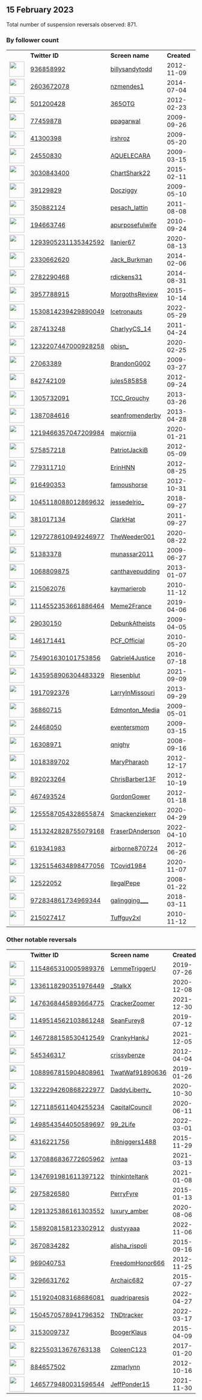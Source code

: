 
## 15 February 2023
Total number of suspension reversals observed: 871.

### By follower count
<table><tr><th></th><th align="left">Twitter ID</th><th align="left">Screen name</th>
<th align="left">Created</th><th align="left">Status</th><th align="left">Suspended</th><th align="left">Followers</th>
<tr><td><a href="https://pbs.twimg.com/profile_images/1564081472411156481/ye0qrDYK_normal.jpg"><img src="https://pbs.twimg.com/profile_images/1564081472411156481/ye0qrDYK_normal.jpg" width="40px" height="40px" align="center"/></a></td><td><a href="https://twitter.com/intent/user?user_id=936858992">936858992</a></td><td><a href="https://twitter.com/billysandytodd">billysandytodd</a></td><td>2012-11-09</td><td align="center"></td><td>2022-12-04</td><td>77156</td></tr>
<tr><td><a href="https://pbs.twimg.com/profile_images/1628508215066472455/gPmwVc5h_normal.jpg"><img src="https://pbs.twimg.com/profile_images/1628508215066472455/gPmwVc5h_normal.jpg" width="40px" height="40px" align="center"/></a></td><td><a href="https://twitter.com/intent/user?user_id=2603672078">2603672078</a></td><td><a href="https://twitter.com/nzmendes1">nzmendes1</a></td><td>2014-07-04</td><td align="center"></td><td>2022-12-13</td><td>45355</td></tr>
<tr><td><a href="https://pbs.twimg.com/profile_images/1658775588188848128/dUtEt_PH_normal.jpg"><img src="https://pbs.twimg.com/profile_images/1658775588188848128/dUtEt_PH_normal.jpg" width="40px" height="40px" align="center"/></a></td><td><a href="https://twitter.com/intent/user?user_id=501200428">501200428</a></td><td><a href="https://twitter.com/365OTG">365OTG</a></td><td>2012-02-23</td><td align="center"></td><td></td><td>42547</td></tr>
<tr><td><a href="https://pbs.twimg.com/profile_images/1288102274141573120/hHxmehAc_normal.jpg"><img src="https://pbs.twimg.com/profile_images/1288102274141573120/hHxmehAc_normal.jpg" width="40px" height="40px" align="center"/></a></td><td><a href="https://twitter.com/intent/user?user_id=77459878">77459878</a></td><td><a href="https://twitter.com/ppagarwal">ppagarwal</a></td><td>2009-09-26</td><td align="center"></td><td>2022-07-12</td><td>36172</td></tr>
<tr><td><a href="https://pbs.twimg.com/profile_images/1670319969295544322/1W1bcij1_normal.jpg"><img src="https://pbs.twimg.com/profile_images/1670319969295544322/1W1bcij1_normal.jpg" width="40px" height="40px" align="center"/></a></td><td><a href="https://twitter.com/intent/user?user_id=41300398">41300398</a></td><td><a href="https://twitter.com/irshroz">irshroz</a></td><td>2009-05-20</td><td align="center"></td><td></td><td>30473</td></tr>
<tr><td><a href="https://pbs.twimg.com/profile_images/1542076454418239488/xcGo56OE_normal.jpg"><img src="https://pbs.twimg.com/profile_images/1542076454418239488/xcGo56OE_normal.jpg" width="40px" height="40px" align="center"/></a></td><td><a href="https://twitter.com/intent/user?user_id=24550830">24550830</a></td><td><a href="https://twitter.com/AQUELECARA">AQUELECARA</a></td><td>2009-03-15</td><td align="center"></td><td>2022-10-25</td><td>23060</td></tr>
<tr><td><a href="https://pbs.twimg.com/profile_images/1399400095091675136/FYXfgU1h_normal.jpg"><img src="https://pbs.twimg.com/profile_images/1399400095091675136/FYXfgU1h_normal.jpg" width="40px" height="40px" align="center"/></a></td><td><a href="https://twitter.com/intent/user?user_id=3030843400">3030843400</a></td><td><a href="https://twitter.com/ChartShark22">ChartShark22</a></td><td>2015-02-11</td><td align="center"></td><td>2022-04-03</td><td>22345</td></tr>
<tr><td><a href="https://pbs.twimg.com/profile_images/1670858815527428097/PV48Sngk_normal.jpg"><img src="https://pbs.twimg.com/profile_images/1670858815527428097/PV48Sngk_normal.jpg" width="40px" height="40px" align="center"/></a></td><td><a href="https://twitter.com/intent/user?user_id=39129829">39129829</a></td><td><a href="https://twitter.com/Docziggy">Docziggy</a></td><td>2009-05-10</td><td align="center"></td><td></td><td>22339</td></tr>
<tr><td><a href="https://pbs.twimg.com/profile_images/1671059159679381504/b5uBtBh5_normal.jpg"><img src="https://pbs.twimg.com/profile_images/1671059159679381504/b5uBtBh5_normal.jpg" width="40px" height="40px" align="center"/></a></td><td><a href="https://twitter.com/intent/user?user_id=350882124">350882124</a></td><td><a href="https://twitter.com/pesach_lattin">pesach_lattin</a></td><td>2011-08-08</td><td align="center"></td><td></td><td>22135</td></tr>
<tr><td><a href="https://pbs.twimg.com/profile_images/1625883105008447489/y9hdsmt0_normal.jpg"><img src="https://pbs.twimg.com/profile_images/1625883105008447489/y9hdsmt0_normal.jpg" width="40px" height="40px" align="center"/></a></td><td><a href="https://twitter.com/intent/user?user_id=194663746">194663746</a></td><td><a href="https://twitter.com/apurposefulwife">apurposefulwife</a></td><td>2010-09-24</td><td align="center">🔒</td><td></td><td>20510</td></tr>
<tr><td><a href="https://pbs.twimg.com/profile_images/1321527141662658560/WSgJb3wc_normal.jpg"><img src="https://pbs.twimg.com/profile_images/1321527141662658560/WSgJb3wc_normal.jpg" width="40px" height="40px" align="center"/></a></td><td><a href="https://twitter.com/intent/user?user_id=1293905231135342592">1293905231135342592</a></td><td><a href="https://twitter.com/llanier67">llanier67</a></td><td>2020-08-13</td><td align="center"></td><td>2022-10-10</td><td>18524</td></tr>
<tr><td><a href="https://pbs.twimg.com/profile_images/1625568572016627741/m-tYd3kv_normal.jpg"><img src="https://pbs.twimg.com/profile_images/1625568572016627741/m-tYd3kv_normal.jpg" width="40px" height="40px" align="center"/></a></td><td><a href="https://twitter.com/intent/user?user_id=2330662620">2330662620</a></td><td><a href="https://twitter.com/Jack_Burkman">Jack_Burkman</a></td><td>2014-02-06</td><td align="center"></td><td></td><td>17431</td></tr>
<tr><td><a href="https://pbs.twimg.com/profile_images/1626627367140577282/I5VErRS8_normal.jpg"><img src="https://pbs.twimg.com/profile_images/1626627367140577282/I5VErRS8_normal.jpg" width="40px" height="40px" align="center"/></a></td><td><a href="https://twitter.com/intent/user?user_id=2782290468">2782290468</a></td><td><a href="https://twitter.com/rdickens31">rdickens31</a></td><td>2014-08-31</td><td align="center"></td><td>2022-07-17</td><td>16956</td></tr>
<tr><td><a href="https://pbs.twimg.com/profile_images/1625796399995490307/hXeHBrZi_normal.jpg"><img src="https://pbs.twimg.com/profile_images/1625796399995490307/hXeHBrZi_normal.jpg" width="40px" height="40px" align="center"/></a></td><td><a href="https://twitter.com/intent/user?user_id=3957788915">3957788915</a></td><td><a href="https://twitter.com/MorgothsReview">MorgothsReview</a></td><td>2015-10-14</td><td align="center"></td><td></td><td>16903</td></tr>
<tr><td><a href="https://pbs.twimg.com/profile_images/1642528704428662784/rmYUDJvM_normal.jpg"><img src="https://pbs.twimg.com/profile_images/1642528704428662784/rmYUDJvM_normal.jpg" width="40px" height="40px" align="center"/></a></td><td><a href="https://twitter.com/intent/user?user_id=1530814239429890049">1530814239429890049</a></td><td><a href="https://twitter.com/Icetronauts">Icetronauts</a></td><td>2022-05-29</td><td align="center"></td><td>2022-07-17</td><td>16885</td></tr>
<tr><td><a href="https://pbs.twimg.com/profile_images/1480492047610040321/1DuzSm3H_normal.jpg"><img src="https://pbs.twimg.com/profile_images/1480492047610040321/1DuzSm3H_normal.jpg" width="40px" height="40px" align="center"/></a></td><td><a href="https://twitter.com/intent/user?user_id=287413248">287413248</a></td><td><a href="https://twitter.com/CharlyyCS_14">CharlyyCS_14</a></td><td>2011-04-24</td><td align="center"></td><td>2022-03-18</td><td>16594</td></tr>
<tr><td><a href="https://pbs.twimg.com/profile_images/1583478990043422722/CAwSKUMv_normal.jpg"><img src="https://pbs.twimg.com/profile_images/1583478990043422722/CAwSKUMv_normal.jpg" width="40px" height="40px" align="center"/></a></td><td><a href="https://twitter.com/intent/user?user_id=1232207447000928258">1232207447000928258</a></td><td><a href="https://twitter.com/obisn_">obisn_</a></td><td>2020-02-25</td><td align="center"></td><td>2023-02-04</td><td>14083</td></tr>
<tr><td><a href="https://pbs.twimg.com/profile_images/1128205033588133888/43EbdlF8_normal.jpg"><img src="https://pbs.twimg.com/profile_images/1128205033588133888/43EbdlF8_normal.jpg" width="40px" height="40px" align="center"/></a></td><td><a href="https://twitter.com/intent/user?user_id=27063389">27063389</a></td><td><a href="https://twitter.com/BrandonG002">BrandonG002</a></td><td>2009-03-27</td><td align="center"></td><td></td><td>13801</td></tr>
<tr><td><a href="https://pbs.twimg.com/profile_images/1003302669069451264/h7S9D6iR_normal.jpg"><img src="https://pbs.twimg.com/profile_images/1003302669069451264/h7S9D6iR_normal.jpg" width="40px" height="40px" align="center"/></a></td><td><a href="https://twitter.com/intent/user?user_id=842742109">842742109</a></td><td><a href="https://twitter.com/jules585858">jules585858</a></td><td>2012-09-24</td><td align="center"></td><td></td><td>12776</td></tr>
<tr><td><a href="https://pbs.twimg.com/profile_images/1642524815763419137/T2ARfdJf_normal.jpg"><img src="https://pbs.twimg.com/profile_images/1642524815763419137/T2ARfdJf_normal.jpg" width="40px" height="40px" align="center"/></a></td><td><a href="https://twitter.com/intent/user?user_id=1305732091">1305732091</a></td><td><a href="https://twitter.com/TCC_Grouchy">TCC_Grouchy</a></td><td>2013-03-26</td><td align="center"></td><td></td><td>12596</td></tr>
<tr><td><a href="https://pbs.twimg.com/profile_images/1668228542969028609/9qF4KL1R_normal.jpg"><img src="https://pbs.twimg.com/profile_images/1668228542969028609/9qF4KL1R_normal.jpg" width="40px" height="40px" align="center"/></a></td><td><a href="https://twitter.com/intent/user?user_id=1387084616">1387084616</a></td><td><a href="https://twitter.com/seanfromenderby">seanfromenderby</a></td><td>2013-04-28</td><td align="center"></td><td></td><td>11995</td></tr>
<tr><td><a href="https://pbs.twimg.com/profile_images/1349743716240650240/RtNUGobY_normal.jpg"><img src="https://pbs.twimg.com/profile_images/1349743716240650240/RtNUGobY_normal.jpg" width="40px" height="40px" align="center"/></a></td><td><a href="https://twitter.com/intent/user?user_id=1219466357047209984">1219466357047209984</a></td><td><a href="https://twitter.com/majornija">majornija</a></td><td>2020-01-21</td><td align="center"></td><td>2022-08-07</td><td>11472</td></tr>
<tr><td><a href="https://pbs.twimg.com/profile_images/3578734556/fb93341e127a2b5abafcb48c6e1ee900_normal.jpeg"><img src="https://pbs.twimg.com/profile_images/3578734556/fb93341e127a2b5abafcb48c6e1ee900_normal.jpeg" width="40px" height="40px" align="center"/></a></td><td><a href="https://twitter.com/intent/user?user_id=575857218">575857218</a></td><td><a href="https://twitter.com/PatriotJackiB">PatriotJackiB</a></td><td>2012-05-09</td><td align="center"></td><td>2022-08-04</td><td>10740</td></tr>
<tr><td><a href="https://pbs.twimg.com/profile_images/1626545997475192840/_tjGUjIc_normal.jpg"><img src="https://pbs.twimg.com/profile_images/1626545997475192840/_tjGUjIc_normal.jpg" width="40px" height="40px" align="center"/></a></td><td><a href="https://twitter.com/intent/user?user_id=779311710">779311710</a></td><td><a href="https://twitter.com/ErinHNN">ErinHNN</a></td><td>2012-08-25</td><td align="center"></td><td>2022-10-04</td><td>10674</td></tr>
<tr><td><a href="https://pbs.twimg.com/profile_images/3190920867/364e5c0ffb722c0d648af228da272f39_normal.gif"><img src="https://pbs.twimg.com/profile_images/3190920867/364e5c0ffb722c0d648af228da272f39_normal.gif" width="40px" height="40px" align="center"/></a></td><td><a href="https://twitter.com/intent/user?user_id=916490353">916490353</a></td><td><a href="https://twitter.com/famoushorse">famoushorse</a></td><td>2012-10-31</td><td align="center"></td><td></td><td>10131</td></tr>
<tr><td><a href="https://pbs.twimg.com/profile_images/1625955654669312000/ZhtcwPky_normal.jpg"><img src="https://pbs.twimg.com/profile_images/1625955654669312000/ZhtcwPky_normal.jpg" width="40px" height="40px" align="center"/></a></td><td><a href="https://twitter.com/intent/user?user_id=1045118088012869632">1045118088012869632</a></td><td><a href="https://twitter.com/jessedelrio_">jessedelrio_</a></td><td>2018-09-27</td><td align="center"></td><td>2022-03-22</td><td>10124</td></tr>
<tr><td><a href="https://pbs.twimg.com/profile_images/938054078017318912/c1Tfux87_normal.jpg"><img src="https://pbs.twimg.com/profile_images/938054078017318912/c1Tfux87_normal.jpg" width="40px" height="40px" align="center"/></a></td><td><a href="https://twitter.com/intent/user?user_id=381017134">381017134</a></td><td><a href="https://twitter.com/ClarkHat">ClarkHat</a></td><td>2011-09-27</td><td align="center"></td><td></td><td>9595</td></tr>
<tr><td><a href="https://pbs.twimg.com/profile_images/1377333910993051648/K4Bp71aw_normal.jpg"><img src="https://pbs.twimg.com/profile_images/1377333910993051648/K4Bp71aw_normal.jpg" width="40px" height="40px" align="center"/></a></td><td><a href="https://twitter.com/intent/user?user_id=1297278610949246977">1297278610949246977</a></td><td><a href="https://twitter.com/TheWeeder001">TheWeeder001</a></td><td>2020-08-22</td><td align="center"></td><td></td><td>9025</td></tr>
<tr><td><a href="https://pbs.twimg.com/profile_images/1629097116319596546/2E19sBuZ_normal.jpg"><img src="https://pbs.twimg.com/profile_images/1629097116319596546/2E19sBuZ_normal.jpg" width="40px" height="40px" align="center"/></a></td><td><a href="https://twitter.com/intent/user?user_id=51383378">51383378</a></td><td><a href="https://twitter.com/munassar2011">munassar2011</a></td><td>2009-06-27</td><td align="center"></td><td>2022-10-13</td><td>8500</td></tr>
<tr><td><a href="https://pbs.twimg.com/profile_images/1625772168310321156/VrJCq476_normal.jpg"><img src="https://pbs.twimg.com/profile_images/1625772168310321156/VrJCq476_normal.jpg" width="40px" height="40px" align="center"/></a></td><td><a href="https://twitter.com/intent/user?user_id=1068809875">1068809875</a></td><td><a href="https://twitter.com/canthavepudding">canthavepudding</a></td><td>2013-01-07</td><td align="center"></td><td></td><td>7520</td></tr>
<tr><td><a href="https://pbs.twimg.com/profile_images/1315338941025980416/k0UYIoUH_normal.jpg"><img src="https://pbs.twimg.com/profile_images/1315338941025980416/k0UYIoUH_normal.jpg" width="40px" height="40px" align="center"/></a></td><td><a href="https://twitter.com/intent/user?user_id=215062076">215062076</a></td><td><a href="https://twitter.com/kaymarierob">kaymarierob</a></td><td>2010-11-12</td><td align="center"></td><td>2022-07-16</td><td>7485</td></tr>
<tr><td><a href="https://pbs.twimg.com/profile_images/1194689166405185538/C2_Ik89Z_normal.jpg"><img src="https://pbs.twimg.com/profile_images/1194689166405185538/C2_Ik89Z_normal.jpg" width="40px" height="40px" align="center"/></a></td><td><a href="https://twitter.com/intent/user?user_id=1114552353661886464">1114552353661886464</a></td><td><a href="https://twitter.com/Meme2France">Meme2France</a></td><td>2019-04-06</td><td align="center"></td><td></td><td>7463</td></tr>
<tr><td><a href="https://pbs.twimg.com/profile_images/1352279068692004867/Rex04FEG_normal.jpg"><img src="https://pbs.twimg.com/profile_images/1352279068692004867/Rex04FEG_normal.jpg" width="40px" height="40px" align="center"/></a></td><td><a href="https://twitter.com/intent/user?user_id=29030150">29030150</a></td><td><a href="https://twitter.com/DebunkAtheists">DebunkAtheists</a></td><td>2009-04-05</td><td align="center"></td><td></td><td>7419</td></tr>
<tr><td><a href="https://pbs.twimg.com/profile_images/1224966506942844929/aATbMMNa_normal.jpg"><img src="https://pbs.twimg.com/profile_images/1224966506942844929/aATbMMNa_normal.jpg" width="40px" height="40px" align="center"/></a></td><td><a href="https://twitter.com/intent/user?user_id=146171441">146171441</a></td><td><a href="https://twitter.com/PCF_Official">PCF_Official</a></td><td>2010-05-20</td><td align="center"></td><td></td><td>7383</td></tr>
<tr><td><a href="https://pbs.twimg.com/profile_images/989461238491955200/32rrwnx5_normal.jpg"><img src="https://pbs.twimg.com/profile_images/989461238491955200/32rrwnx5_normal.jpg" width="40px" height="40px" align="center"/></a></td><td><a href="https://twitter.com/intent/user?user_id=754901630101753856">754901630101753856</a></td><td><a href="https://twitter.com/Gabriel4Justice">Gabriel4Justice</a></td><td>2016-07-18</td><td align="center"></td><td></td><td>7131</td></tr>
<tr><td><a href="https://pbs.twimg.com/profile_images/1546869763057631233/ryDnZ4S3_normal.jpg"><img src="https://pbs.twimg.com/profile_images/1546869763057631233/ryDnZ4S3_normal.jpg" width="40px" height="40px" align="center"/></a></td><td><a href="https://twitter.com/intent/user?user_id=1435958906304483329">1435958906304483329</a></td><td><a href="https://twitter.com/Riesenblut">Riesenblut</a></td><td>2021-09-09</td><td align="center"></td><td>2022-07-14</td><td>6820</td></tr>
<tr><td><a href="https://pbs.twimg.com/profile_images/1669115765394382848/YVPHRIux_normal.jpg"><img src="https://pbs.twimg.com/profile_images/1669115765394382848/YVPHRIux_normal.jpg" width="40px" height="40px" align="center"/></a></td><td><a href="https://twitter.com/intent/user?user_id=1917092376">1917092376</a></td><td><a href="https://twitter.com/LarryInMissouri">LarryInMissouri</a></td><td>2013-09-29</td><td align="center"></td><td>2022-07-19</td><td>6579</td></tr>
<tr><td><a href="https://pbs.twimg.com/profile_images/1645456886471479296/hZlEefOf_normal.jpg"><img src="https://pbs.twimg.com/profile_images/1645456886471479296/hZlEefOf_normal.jpg" width="40px" height="40px" align="center"/></a></td><td><a href="https://twitter.com/intent/user?user_id=36860715">36860715</a></td><td><a href="https://twitter.com/Edmonton_Media">Edmonton_Media</a></td><td>2009-05-01</td><td align="center"></td><td>2022-02-13</td><td>6546</td></tr>
<tr><td><a href="https://pbs.twimg.com/profile_images/1157505049/everything_went_well_normal.jpg"><img src="https://pbs.twimg.com/profile_images/1157505049/everything_went_well_normal.jpg" width="40px" height="40px" align="center"/></a></td><td><a href="https://twitter.com/intent/user?user_id=24468050">24468050</a></td><td><a href="https://twitter.com/eventersmom">eventersmom</a></td><td>2009-03-15</td><td align="center"></td><td></td><td>6544</td></tr>
<tr><td><a href="https://pbs.twimg.com/profile_images/780756002803023876/gl3s_zWp_normal.jpg"><img src="https://pbs.twimg.com/profile_images/780756002803023876/gl3s_zWp_normal.jpg" width="40px" height="40px" align="center"/></a></td><td><a href="https://twitter.com/intent/user?user_id=16308971">16308971</a></td><td><a href="https://twitter.com/qnighy">qnighy</a></td><td>2008-09-16</td><td align="center"></td><td>2023-01-11</td><td>6460</td></tr>
<tr><td><a href="https://pbs.twimg.com/profile_images/718146649940434944/y6Dt-bVj_normal.jpg"><img src="https://pbs.twimg.com/profile_images/718146649940434944/y6Dt-bVj_normal.jpg" width="40px" height="40px" align="center"/></a></td><td><a href="https://twitter.com/intent/user?user_id=1018389702">1018389702</a></td><td><a href="https://twitter.com/MaryPharaoh">MaryPharaoh</a></td><td>2012-12-17</td><td align="center"></td><td>2022-09-22</td><td>5880</td></tr>
<tr><td><a href="https://pbs.twimg.com/profile_images/1545468929451012101/c8AmYSDp_normal.jpg"><img src="https://pbs.twimg.com/profile_images/1545468929451012101/c8AmYSDp_normal.jpg" width="40px" height="40px" align="center"/></a></td><td><a href="https://twitter.com/intent/user?user_id=892023264">892023264</a></td><td><a href="https://twitter.com/ChrisBarber13F">ChrisBarber13F</a></td><td>2012-10-19</td><td align="center"></td><td>2022-07-13</td><td>5556</td></tr>
<tr><td><a href="https://pbs.twimg.com/profile_images/918200330319429633/cc02kV0o_normal.jpg"><img src="https://pbs.twimg.com/profile_images/918200330319429633/cc02kV0o_normal.jpg" width="40px" height="40px" align="center"/></a></td><td><a href="https://twitter.com/intent/user?user_id=467493524">467493524</a></td><td><a href="https://twitter.com/GordonGower">GordonGower</a></td><td>2012-01-18</td><td align="center"></td><td></td><td>5550</td></tr>
<tr><td><a href="https://pbs.twimg.com/profile_images/1270414400726290432/hk6G3mBt_normal.jpg"><img src="https://pbs.twimg.com/profile_images/1270414400726290432/hk6G3mBt_normal.jpg" width="40px" height="40px" align="center"/></a></td><td><a href="https://twitter.com/intent/user?user_id=1255587054328655874">1255587054328655874</a></td><td><a href="https://twitter.com/Smackenziekerr">Smackenziekerr</a></td><td>2020-04-29</td><td align="center"></td><td>2022-05-09</td><td>5221</td></tr>
<tr><td><a href="https://pbs.twimg.com/profile_images/1561794457485586433/FhsNMbPP_normal.jpg"><img src="https://pbs.twimg.com/profile_images/1561794457485586433/FhsNMbPP_normal.jpg" width="40px" height="40px" align="center"/></a></td><td><a href="https://twitter.com/intent/user?user_id=1513242828755079168">1513242828755079168</a></td><td><a href="https://twitter.com/FraserDAnderson">FraserDAnderson</a></td><td>2022-04-10</td><td align="center"></td><td>2022-10-11</td><td>4757</td></tr>
<tr><td><a href="https://pbs.twimg.com/profile_images/873733325281607680/suB97VBZ_normal.jpg"><img src="https://pbs.twimg.com/profile_images/873733325281607680/suB97VBZ_normal.jpg" width="40px" height="40px" align="center"/></a></td><td><a href="https://twitter.com/intent/user?user_id=619341983">619341983</a></td><td><a href="https://twitter.com/airborne870724">airborne870724</a></td><td>2012-06-26</td><td align="center"></td><td></td><td>4714</td></tr>
<tr><td><a href="https://pbs.twimg.com/profile_images/1631322161574039555/P9IsFHB2_normal.jpg"><img src="https://pbs.twimg.com/profile_images/1631322161574039555/P9IsFHB2_normal.jpg" width="40px" height="40px" align="center"/></a></td><td><a href="https://twitter.com/intent/user?user_id=1325154634898477056">1325154634898477056</a></td><td><a href="https://twitter.com/TCovid1984">TCovid1984</a></td><td>2020-11-07</td><td align="center"></td><td>2022-08-14</td><td>4665</td></tr>
<tr><td><a href="https://pbs.twimg.com/profile_images/1639023709305331715/C3usrLHG_normal.jpg"><img src="https://pbs.twimg.com/profile_images/1639023709305331715/C3usrLHG_normal.jpg" width="40px" height="40px" align="center"/></a></td><td><a href="https://twitter.com/intent/user?user_id=12522052">12522052</a></td><td><a href="https://twitter.com/IlegalPepe">IlegalPepe</a></td><td>2008-01-22</td><td align="center"></td><td>2022-03-04</td><td>4463</td></tr>
<tr><td><a href="https://pbs.twimg.com/profile_images/1564495065107443712/Xt6_TISA_normal.jpg"><img src="https://pbs.twimg.com/profile_images/1564495065107443712/Xt6_TISA_normal.jpg" width="40px" height="40px" align="center"/></a></td><td><a href="https://twitter.com/intent/user?user_id=972834861734969344">972834861734969344</a></td><td><a href="https://twitter.com/galingging___">galingging___</a></td><td>2018-03-11</td><td align="center"></td><td>2023-01-30</td><td>4430</td></tr>
<tr><td><a href="https://pbs.twimg.com/profile_images/1025036576865374208/AOzOU1eg_normal.jpg"><img src="https://pbs.twimg.com/profile_images/1025036576865374208/AOzOU1eg_normal.jpg" width="40px" height="40px" align="center"/></a></td><td><a href="https://twitter.com/intent/user?user_id=215027417">215027417</a></td><td><a href="https://twitter.com/Tuffguy2xl">Tuffguy2xl</a></td><td>2010-11-12</td><td align="center"></td><td></td><td>4426</td></tr>
</table>

### Other notable reversals
<table><tr><th></th><th align="left">Twitter ID</th><th align="left">Screen name</th>
<th align="left">Created</th><th align="left">Status</th><th align="left">Suspended</th><th align="left">Followers</th>
<tr><td><a href="https://pbs.twimg.com/profile_images/1666641399255642112/B4H-OFqB_normal.jpg"><img src="https://pbs.twimg.com/profile_images/1666641399255642112/B4H-OFqB_normal.jpg" width="40px" height="40px" align="center"/></a></td><td><a href="https://twitter.com/intent/user?user_id=1154865310005989376">1154865310005989376</a></td><td><a href="https://twitter.com/LemmeTriggerU">LemmeTriggerU</a></td><td>2019-07-26</td><td align="center">🚫</td><td>2022-10-19</td><td>2168</td></tr>
<tr><td><a href="https://pbs.twimg.com/profile_images/1643137659022503938/jTheUY9__normal.jpg"><img src="https://pbs.twimg.com/profile_images/1643137659022503938/jTheUY9__normal.jpg" width="40px" height="40px" align="center"/></a></td><td><a href="https://twitter.com/intent/user?user_id=1336118290351976449">1336118290351976449</a></td><td><a href="https://twitter.com/_StalkX">_StalkX</a></td><td>2020-12-08</td><td align="center">🚫</td><td>2022-09-17</td><td>190</td></tr>
<tr><td><a href="https://pbs.twimg.com/profile_images/1669440017557606400/4XzIzNpO_normal.jpg"><img src="https://pbs.twimg.com/profile_images/1669440017557606400/4XzIzNpO_normal.jpg" width="40px" height="40px" align="center"/></a></td><td><a href="https://twitter.com/intent/user?user_id=1476368445893664775">1476368445893664775</a></td><td><a href="https://twitter.com/CrackerZoomer">CrackerZoomer</a></td><td>2021-12-30</td><td align="center"></td><td>2022-04-23</td><td>351</td></tr>
<tr><td><a href="https://abs.twimg.com/sticky/default_profile_images/default_profile_normal.png"><img src="https://abs.twimg.com/sticky/default_profile_images/default_profile_normal.png" width="40px" height="40px" align="center"/></a></td><td><a href="https://twitter.com/intent/user?user_id=1149514562103861248">1149514562103861248</a></td><td><a href="https://twitter.com/SeanFurey8">SeanFurey8</a></td><td>2019-07-12</td><td align="center">🚫</td><td>2023-01-09</td><td>3163</td></tr>
<tr><td><a href="https://pbs.twimg.com/profile_images/1612265016131993600/XsihZtbf_normal.jpg"><img src="https://pbs.twimg.com/profile_images/1612265016131993600/XsihZtbf_normal.jpg" width="40px" height="40px" align="center"/></a></td><td><a href="https://twitter.com/intent/user?user_id=1467288158530412549">1467288158530412549</a></td><td><a href="https://twitter.com/CrankyHankJ">CrankyHankJ</a></td><td>2021-12-05</td><td align="center"></td><td>2023-01-20</td><td>48</td></tr>
<tr><td><a href="https://pbs.twimg.com/profile_images/1656361148663627776/6Lkr1hXO_normal.jpg"><img src="https://pbs.twimg.com/profile_images/1656361148663627776/6Lkr1hXO_normal.jpg" width="40px" height="40px" align="center"/></a></td><td><a href="https://twitter.com/intent/user?user_id=545346317">545346317</a></td><td><a href="https://twitter.com/crissybenze">crissybenze</a></td><td>2012-04-04</td><td align="center">🔒</td><td>2023-01-29</td><td>12</td></tr>
<tr><td><a href="https://pbs.twimg.com/profile_images/1298725332766294016/n9MZj2Di_normal.jpg"><img src="https://pbs.twimg.com/profile_images/1298725332766294016/n9MZj2Di_normal.jpg" width="40px" height="40px" align="center"/></a></td><td><a href="https://twitter.com/intent/user?user_id=1088967815904808961">1088967815904808961</a></td><td><a href="https://twitter.com/TwatWaf91890636">TwatWaf91890636</a></td><td>2019-01-26</td><td align="center"></td><td>2022-10-06</td><td>798</td></tr>
<tr><td><a href="https://pbs.twimg.com/profile_images/1626051212935106560/yGJCp0Hi_normal.jpg"><img src="https://pbs.twimg.com/profile_images/1626051212935106560/yGJCp0Hi_normal.jpg" width="40px" height="40px" align="center"/></a></td><td><a href="https://twitter.com/intent/user?user_id=1322294260868222977">1322294260868222977</a></td><td><a href="https://twitter.com/DaddyLiberty_">DaddyLiberty_</a></td><td>2020-10-30</td><td align="center"></td><td>2022-08-12</td><td>2535</td></tr>
<tr><td><a href="https://pbs.twimg.com/profile_images/1635653327064031232/DYpzlPPP_normal.jpg"><img src="https://pbs.twimg.com/profile_images/1635653327064031232/DYpzlPPP_normal.jpg" width="40px" height="40px" align="center"/></a></td><td><a href="https://twitter.com/intent/user?user_id=1271185611404255234">1271185611404255234</a></td><td><a href="https://twitter.com/CapitalCouncil">CapitalCouncil</a></td><td>2020-06-11</td><td align="center"></td><td>2022-08-14</td><td>423</td></tr>
<tr><td><a href="https://pbs.twimg.com/profile_images/1661144335813861377/P9ZAoJG0_normal.jpg"><img src="https://pbs.twimg.com/profile_images/1661144335813861377/P9ZAoJG0_normal.jpg" width="40px" height="40px" align="center"/></a></td><td><a href="https://twitter.com/intent/user?user_id=1498543544050589697">1498543544050589697</a></td><td><a href="https://twitter.com/99_2Life">99_2Life</a></td><td>2022-03-01</td><td align="center"></td><td>2022-10-29</td><td>796</td></tr>
<tr><td><a href="https://pbs.twimg.com/profile_images/1626415704588300288/6DtECLE2_normal.jpg"><img src="https://pbs.twimg.com/profile_images/1626415704588300288/6DtECLE2_normal.jpg" width="40px" height="40px" align="center"/></a></td><td><a href="https://twitter.com/intent/user?user_id=4316221756">4316221756</a></td><td><a href="https://twitter.com/ih8niggers1488">ih8niggers1488</a></td><td>2015-11-29</td><td align="center"></td><td>2022-08-10</td><td>9</td></tr>
<tr><td><a href="https://pbs.twimg.com/profile_images/1635271270773170176/Pk_CPGqN_normal.jpg"><img src="https://pbs.twimg.com/profile_images/1635271270773170176/Pk_CPGqN_normal.jpg" width="40px" height="40px" align="center"/></a></td><td><a href="https://twitter.com/intent/user?user_id=1370886836772605962">1370886836772605962</a></td><td><a href="https://twitter.com/jvntaa">jvntaa</a></td><td>2021-03-13</td><td align="center"></td><td>2022-10-20</td><td>54</td></tr>
<tr><td><a href="https://pbs.twimg.com/profile_images/1663277026621399040/mp01YNX6_normal.jpg"><img src="https://pbs.twimg.com/profile_images/1663277026621399040/mp01YNX6_normal.jpg" width="40px" height="40px" align="center"/></a></td><td><a href="https://twitter.com/intent/user?user_id=1347691981611397122">1347691981611397122</a></td><td><a href="https://twitter.com/thinkinteltank">thinkinteltank</a></td><td>2021-01-08</td><td align="center"></td><td>2022-04-06</td><td>309</td></tr>
<tr><td><a href="https://pbs.twimg.com/profile_images/1569399523411099648/FiFf1BKX_normal.jpg"><img src="https://pbs.twimg.com/profile_images/1569399523411099648/FiFf1BKX_normal.jpg" width="40px" height="40px" align="center"/></a></td><td><a href="https://twitter.com/intent/user?user_id=2975826580">2975826580</a></td><td><a href="https://twitter.com/PerryFyre">PerryFyre</a></td><td>2015-01-13</td><td align="center"></td><td>2022-10-28</td><td>98</td></tr>
<tr><td><a href="https://pbs.twimg.com/profile_images/1471844469070774275/rhpytAE0_normal.jpg"><img src="https://pbs.twimg.com/profile_images/1471844469070774275/rhpytAE0_normal.jpg" width="40px" height="40px" align="center"/></a></td><td><a href="https://twitter.com/intent/user?user_id=1291325386161303552">1291325386161303552</a></td><td><a href="https://twitter.com/luxury_amber">luxury_amber</a></td><td>2020-08-06</td><td align="center"></td><td>2023-01-18</td><td>37</td></tr>
<tr><td><a href="https://pbs.twimg.com/profile_images/1589949526068154369/coAd42TC_normal.jpg"><img src="https://pbs.twimg.com/profile_images/1589949526068154369/coAd42TC_normal.jpg" width="40px" height="40px" align="center"/></a></td><td><a href="https://twitter.com/intent/user?user_id=1589208158123302912">1589208158123302912</a></td><td><a href="https://twitter.com/dustyyaaa">dustyyaaa</a></td><td>2022-11-06</td><td align="center"></td><td>2023-01-14</td><td>36</td></tr>
<tr><td><a href="https://pbs.twimg.com/profile_images/1627238599375593475/lgwheXNc_normal.jpg"><img src="https://pbs.twimg.com/profile_images/1627238599375593475/lgwheXNc_normal.jpg" width="40px" height="40px" align="center"/></a></td><td><a href="https://twitter.com/intent/user?user_id=3670834282">3670834282</a></td><td><a href="https://twitter.com/alisha_rispoli">alisha_rispoli</a></td><td>2015-09-16</td><td align="center"></td><td>2022-09-20</td><td>2805</td></tr>
<tr><td><a href="https://pbs.twimg.com/profile_images/1662821199305400322/2JoyXOXb_normal.jpg"><img src="https://pbs.twimg.com/profile_images/1662821199305400322/2JoyXOXb_normal.jpg" width="40px" height="40px" align="center"/></a></td><td><a href="https://twitter.com/intent/user?user_id=969040753">969040753</a></td><td><a href="https://twitter.com/FreedomHonor666">FreedomHonor666</a></td><td>2012-11-25</td><td align="center"></td><td>2022-08-23</td><td>2864</td></tr>
<tr><td><a href="https://pbs.twimg.com/profile_images/1542958371367751686/5_B0samD_normal.jpg"><img src="https://pbs.twimg.com/profile_images/1542958371367751686/5_B0samD_normal.jpg" width="40px" height="40px" align="center"/></a></td><td><a href="https://twitter.com/intent/user?user_id=3296631762">3296631762</a></td><td><a href="https://twitter.com/Archaic682">Archaic682</a></td><td>2015-07-27</td><td align="center"></td><td>2023-01-19</td><td>310</td></tr>
<tr><td><a href="https://pbs.twimg.com/profile_images/1651877347732103170/1RlFr91i_normal.jpg"><img src="https://pbs.twimg.com/profile_images/1651877347732103170/1RlFr91i_normal.jpg" width="40px" height="40px" align="center"/></a></td><td><a href="https://twitter.com/intent/user?user_id=1519204083168686081">1519204083168686081</a></td><td><a href="https://twitter.com/quadriparesis">quadriparesis</a></td><td>2022-04-27</td><td align="center"></td><td>2022-08-19</td><td>3167</td></tr>
<tr><td><a href="https://pbs.twimg.com/profile_images/1632654389616803842/FFM4ShtU_normal.jpg"><img src="https://pbs.twimg.com/profile_images/1632654389616803842/FFM4ShtU_normal.jpg" width="40px" height="40px" align="center"/></a></td><td><a href="https://twitter.com/intent/user?user_id=1504570578941796352">1504570578941796352</a></td><td><a href="https://twitter.com/TNDtracker">TNDtracker</a></td><td>2022-03-17</td><td align="center">🚫</td><td>2022-05-12</td><td>224</td></tr>
<tr><td><a href="https://pbs.twimg.com/profile_images/1130470266604335104/VXyaJoMm_normal.jpg"><img src="https://pbs.twimg.com/profile_images/1130470266604335104/VXyaJoMm_normal.jpg" width="40px" height="40px" align="center"/></a></td><td><a href="https://twitter.com/intent/user?user_id=3153009737">3153009737</a></td><td><a href="https://twitter.com/BoogerKlaus">BoogerKlaus</a></td><td>2015-04-09</td><td align="center"></td><td>2022-07-16</td><td>3811</td></tr>
<tr><td><a href="https://pbs.twimg.com/profile_images/1630046916447698947/gBufJGTM_normal.jpg"><img src="https://pbs.twimg.com/profile_images/1630046916447698947/gBufJGTM_normal.jpg" width="40px" height="40px" align="center"/></a></td><td><a href="https://twitter.com/intent/user?user_id=822550313676763138">822550313676763138</a></td><td><a href="https://twitter.com/ColeenC123">ColeenC123</a></td><td>2017-01-20</td><td align="center"></td><td>2022-07-16</td><td>3724</td></tr>
<tr><td><a href="https://pbs.twimg.com/profile_images/1542924754880954374/8W1mK9p9_normal.jpg"><img src="https://pbs.twimg.com/profile_images/1542924754880954374/8W1mK9p9_normal.jpg" width="40px" height="40px" align="center"/></a></td><td><a href="https://twitter.com/intent/user?user_id=884657502">884657502</a></td><td><a href="https://twitter.com/zzmarlynn">zzmarlynn</a></td><td>2012-10-16</td><td align="center"></td><td>2023-01-03</td><td>25</td></tr>
<tr><td><a href="https://pbs.twimg.com/profile_images/1465788525287198733/QIZw80Vj_normal.jpg"><img src="https://pbs.twimg.com/profile_images/1465788525287198733/QIZw80Vj_normal.jpg" width="40px" height="40px" align="center"/></a></td><td><a href="https://twitter.com/intent/user?user_id=1465779480031596544">1465779480031596544</a></td><td><a href="https://twitter.com/JeffPonder15">JeffPonder15</a></td><td>2021-11-30</td><td align="center"></td><td>2022-07-16</td><td>939</td></tr>
</table>
